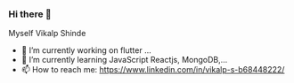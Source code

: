 ### Hi there 👋
Myself Vikalp Shinde

- 🔭 I’m currently working on flutter ...
- 🌱 I’m currently learning JavaScript Reactjs, MongoDB,...
- 📫 How to reach me: https://www.linkedin.com/in/vikalp-s-b68448222/
<!--
**Vikalp2003/Vikalp2003** is a ✨ _special_ ✨ repository because its `README.md` (this file) appears on your GitHub profile.

Here are some ideas to get you started:

- 🔭 I’m currently working on flutter, firestore, ...
- 🌱 I’m currently learning Reactjs, MongoDB,...
- 👯 I’m looking to collaborate on ...
- 🤔 I’m looking for help with ...
- 💬 Ask me about ...
- 📫 How to reach me: ...
- 😄 Pronouns: ...
- ⚡ Fun fact: ...
-->

